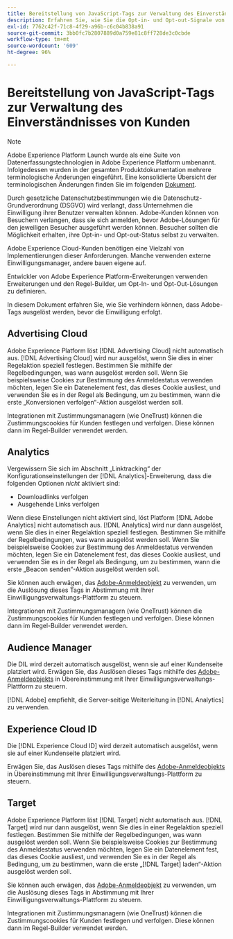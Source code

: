```yaml
---
title: Bereitstellung von JavaScript-Tags zur Verwaltung des Einverständnisses von Kunden
description: Erfahren Sie, wie Sie die Opt-in- und Opt-out-Signale von Kunden für verschiedene Adobe-Lösungen in Adobe Experience Platform verwalten.
exl-id: 7762c42f-71c8-4f29-a96b-c6c04b838a91
source-git-commit: 3bb0fc7b2807889d0a759e81c8ff728de3c0cbde
workflow-type: tm+mt
source-wordcount: '609'
ht-degree: 96%

---
```


# Bereitstellung von JavaScript-Tags zur Verwaltung des Einverständnisses von Kunden

>[!NOTE]
>
>Adobe Experience Platform Launch wurde als eine Suite von Datenerfassungstechnologien in Adobe Experience Platform umbenannt. Infolgedessen wurden in der gesamten Produktdokumentation mehrere terminologische Änderungen eingeführt. Eine konsolidierte Übersicht der terminologischen Änderungen finden Sie im folgenden [Dokument](../../term-updates.md).

Durch gesetzliche Datenschutzbestimmungen wie die Datenschutz-Grundverordnung (DSGVO) wird verlangt, dass Unternehmen die Einwilligung ihrer Benutzer verwalten können. Adobe-Kunden können von Besuchern verlangen, dass sie sich anmelden, bevor Adobe-Lösungen für den jeweiligen Besucher ausgeführt werden können. Besucher sollten die Möglichkeit erhalten, ihre Opt-in- und Opt-out-Status selbst zu verwalten.

Adobe Experience Cloud-Kunden benötigen eine Vielzahl von Implementierungen dieser Anforderungen. Manche verwenden externe Einwilligungsmanager, andere bauen eigene auf.

Entwickler von Adobe Experience Platform-Erweiterungen verwenden Erweiterungen und den Regel-Builder, um Opt-In- und Opt-Out-Lösungen zu definieren.

In diesem Dokument erfahren Sie, wie Sie verhindern können, dass Adobe-Tags ausgelöst werden, bevor die Einwilligung erfolgt.

## Advertising Cloud

Adobe Experience Platform löst [!DNL Advertising Cloud] nicht automatisch aus. [!DNL Advertising Cloud] wird nur ausgelöst, wenn Sie dies in einer Regelaktion speziell festlegen. Bestimmen Sie mithilfe der Regelbedingungen, was wann ausgelöst werden soll. Wenn Sie beispielsweise Cookies zur Bestimmung des Anmeldestatus verwenden möchten, legen Sie ein Datenelement fest, das dieses Cookie ausliest, und verwenden Sie es in der Regel als Bedingung, um zu bestimmen, wann die erste „Konversionen verfolgen“-Aktion ausgelöst werden soll.

Integrationen mit Zustimmungsmanagern (wie OneTrust) können die Zustimmungscookies für Kunden festlegen und verfolgen. Diese können dann im Regel-Builder verwendet werden.

## Analytics

Vergewissern Sie sich im Abschnitt „Linktracking“ der Konfigurationseinstellungen der [!DNL Analytics]-Erweiterung, dass die folgenden Optionen *nicht* aktiviert sind:

* Downloadlinks verfolgen
* Ausgehende Links verfolgen

Wenn diese Einstellungen nicht aktiviert sind, löst Platform [!DNL Adobe Analytics] nicht automatisch aus. [!DNL Analytics] wird nur dann ausgelöst, wenn Sie dies in einer Regelaktion speziell festlegen. Bestimmen Sie mithilfe der Regelbedingungen, was wann ausgelöst werden soll. Wenn Sie beispielsweise Cookies zur Bestimmung des Anmeldestatus verwenden möchten, legen Sie ein Datenelement fest, das dieses Cookie ausliest, und verwenden Sie es in der Regel als Bedingung, um zu bestimmen, wann die erste „Beacon senden“-Aktion ausgelöst werden soll.

Sie können auch erwägen, das [Adobe-Anmeldeobjekt](https://experienceleague.adobe.com/docs/id-service/using/implementation/opt-in-service/optin-overview.html?lang=de) zu verwenden, um die Auslösung dieses Tags in Abstimmung mit Ihrer Einwilligungsverwaltungs-Plattform zu steuern.

Integrationen mit Zustimmungsmanagern (wie OneTrust) können die Zustimmungscookies für Kunden festlegen und verfolgen. Diese können dann im Regel-Builder verwendet werden.

## Audience Manager

Die DIL wird derzeit automatisch ausgelöst, wenn sie auf einer Kundenseite platziert wird. Erwägen Sie, das Auslösen dieses Tags mithilfe des [Adobe-Anmeldeobjekts](https://experienceleague.adobe.com/docs/id-service/using/implementation/opt-in-service/optin-overview.html?lang=de) in Übereinstimmung mit Ihrer Einwilligungsverwaltungs-Plattform zu steuern.

[!DNL Adobe] empfiehlt, die Server-seitige Weiterleitung in [!DNL Analytics] zu verwenden.

## Experience Cloud ID

Die [!DNL Experience Cloud ID] wird derzeit automatisch ausgelöst, wenn sie auf einer Kundenseite platziert wird.

Erwägen Sie, das Auslösen dieses Tags mithilfe des [Adobe-Anmeldeobjekts](https://experienceleague.adobe.com/docs/id-service/using/implementation/opt-in-service/optin-overview.html?lang=de) in Übereinstimmung mit Ihrer Einwilligungsverwaltungs-Plattform zu steuern.

## Target

Adobe Experience Platform löst [!DNL Target] nicht automatisch aus. [!DNL Target] wird nur dann ausgelöst, wenn Sie dies in einer Regelaktion speziell festlegen. Bestimmen Sie mithilfe der Regelbedingungen, was wann ausgelöst werden soll. Wenn Sie beispielsweise Cookies zur Bestimmung des Anmeldestatus verwenden möchten, legen Sie ein Datenelement fest, das dieses Cookie ausliest, und verwenden Sie es in der Regel als Bedingung, um zu bestimmen, wann die erste „[!DNL Target] laden“-Aktion ausgelöst werden soll.

Sie können auch erwägen, das [Adobe-Anmeldeobjekt](https://experienceleague.adobe.com/docs/id-service/using/implementation/opt-in-service/optin-overview.html?lang=de) zu verwenden, um die Auslösung dieses Tags in Abstimmung mit Ihrer Einwilligungsverwaltungs-Plattform zu steuern.

Integrationen mit Zustimmungsmanagern (wie OneTrust) können die Zustimmungscookies für Kunden festlegen und verfolgen. Diese können dann im Regel-Builder verwendet werden.
